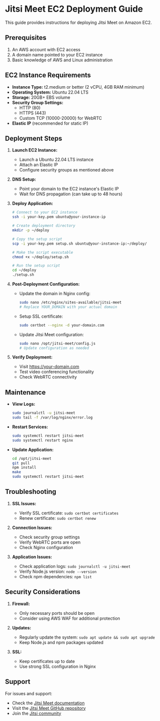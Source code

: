 # Jitsi Meet EC2 Deployment Guide

This guide provides instructions for deploying Jitsi Meet on Amazon EC2.

## Prerequisites

1. An AWS account with EC2 access
2. A domain name pointed to your EC2 instance
3. Basic knowledge of AWS and Linux administration

## EC2 Instance Requirements

- **Instance Type:** t2.medium or better (2 vCPU, 4GB RAM minimum)
- **Operating System:** Ubuntu 22.04 LTS
- **Storage:** 20GB+ EBS volume
- **Security Group Settings:**
  - HTTP (80)
  - HTTPS (443)
  - Custom TCP (10000-20000) for WebRTC
- **Elastic IP** (recommended for static IP)

## Deployment Steps

1. **Launch EC2 Instance:**
   - Launch a Ubuntu 22.04 LTS instance
   - Attach an Elastic IP
   - Configure security groups as mentioned above

2. **DNS Setup:**
   - Point your domain to the EC2 instance's Elastic IP
   - Wait for DNS propagation (can take up to 48 hours)

3. **Deploy Application:**
   ```bash
   # Connect to your EC2 instance
   ssh -i your-key.pem ubuntu@your-instance-ip

   # Create deployment directory
   mkdir -p ~/deploy
   
   # Copy the setup script
   scp -i your-key.pem setup.sh ubuntu@your-instance-ip:~/deploy/
   
   # Make the script executable
   chmod +x ~/deploy/setup.sh
   
   # Run the setup script
   cd ~/deploy
   ./setup.sh
   ```

4. **Post-Deployment Configuration:**
   - Update the domain in Nginx config:
     ```bash
     sudo nano /etc/nginx/sites-available/jitsi-meet
     # Replace YOUR_DOMAIN with your actual domain
     ```
   - Setup SSL certificate:
     ```bash
     sudo certbot --nginx -d your-domain.com
     ```
   - Update Jitsi Meet configuration:
     ```bash
     sudo nano /opt/jitsi-meet/config.js
     # Update configuration as needed
     ```

5. **Verify Deployment:**
   - Visit https://your-domain.com
   - Test video conferencing functionality
   - Check WebRTC connectivity

## Maintenance

- **View Logs:**
  ```bash
  sudo journalctl -u jitsi-meet
  sudo tail -f /var/log/nginx/error.log
  ```

- **Restart Services:**
  ```bash
  sudo systemctl restart jitsi-meet
  sudo systemctl restart nginx
  ```

- **Update Application:**
  ```bash
  cd /opt/jitsi-meet
  git pull
  npm install
  make
  sudo systemctl restart jitsi-meet
  ```

## Troubleshooting

1. **SSL Issues:**
   - Verify SSL certificate: `sudo certbot certificates`
   - Renew certificate: `sudo certbot renew`

2. **Connection Issues:**
   - Check security group settings
   - Verify WebRTC ports are open
   - Check Nginx configuration

3. **Application Issues:**
   - Check application logs: `sudo journalctl -u jitsi-meet`
   - Verify Node.js version: `node --version`
   - Check npm dependencies: `npm list`

## Security Considerations

1. **Firewall:**
   - Only necessary ports should be open
   - Consider using AWS WAF for additional protection

2. **Updates:**
   - Regularly update the system: `sudo apt update && sudo apt upgrade`
   - Keep Node.js and npm packages updated

3. **SSL:**
   - Keep certificates up to date
   - Use strong SSL configuration in Nginx

## Support

For issues and support:
- Check the [Jitsi Meet documentation](https://jitsi.github.io/handbook/)
- Visit the [Jitsi Meet GitHub repository](https://github.com/jitsi/jitsi-meet)
- Join the [Jitsi community](https://community.jitsi.org/) 